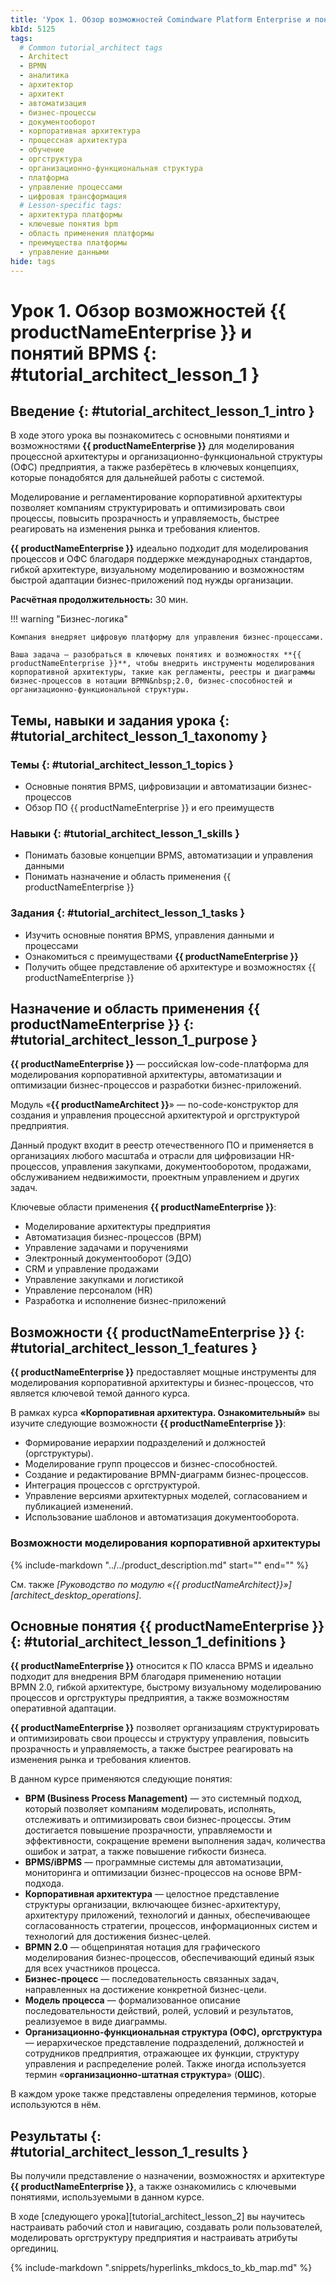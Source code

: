 ```yaml
---
title: 'Урок 1. Обзор возможностей Comindware Platform Enterprise и понятий BPMS'
kbId: 5125
tags:
  # Common tutorial_architect tags
  - Architect
  - BPMN
  - аналитика 
  - архитектор
  - архитект
  - автоматизация
  - бизнес-процессы
  - документооборот
  - корпоративная архитектура
  - процессная архитектура
  - обучение
  - оргструктура
  - организационно-функциональная структура
  - платформа
  - управление процессами
  - цифровая трансформация
  # Lesson-specific tags:
  - архитектура платформы
  - ключевые понятия bpm
  - область применения платформы
  - преимущества платформы
  - управление данными
hide: tags
---
```


# Урок 1. Обзор возможностей {{ productNameEnterprise }} и понятий BPMS {: #tutorial_architect_lesson_1 }

## Введение {: #tutorial_architect_lesson_1_intro }

В ходе этого урока вы познакомитесь с основными понятиями и возможностями **{{ productNameEnterprise }}** для моделирования процессной архитектуры и организационно-функциональной структуры (ОФС) предприятия, а также разберётесь в ключевых концепциях, которые понадобятся для дальнейшей работы с системой.

Моделирование и регламентирование корпоративной архитектуры позволяет компаниям структурировать и оптимизировать свои процессы, повысить прозрачность и управляемость, быстрее реагировать на изменения рынка и требования клиентов.

**{{ productNameEnterprise }}** идеально подходит для моделирования процессов и ОФС благодаря поддержке международных стандартов, гибкой архитектуре, визуальному моделированию и возможностям быстрой адаптации бизнес-приложений под нужды организации.

**Расчётная продолжительность:** 30 мин.

!!! warning "Бизнес-логика"

    Компания внедряет цифровую платформу для управления бизнес-процессами. 
    
    Ваша задача — разобраться в ключевых понятиях и возможностях **{{ productNameEnterprise }}**, чтобы внедрить инструменты моделирования корпоративной архитектуры, такие как регламенты, реестры и диаграммы бизнес-процессов в нотации BPMN&nbsp;2.0, бизнес-способностей и организационно-функциональной структуры.
    
## Темы, навыки и задания урока {: #tutorial_architect_lesson_1_taxonomy }

### Темы {: #tutorial_architect_lesson_1_topics }

- Основные понятия BPMS, цифровизации и автоматизации бизнес-процессов
- Обзор ПО {{ productNameEnterprise }} и его преимуществ

### Навыки {: #tutorial_architect_lesson_1_skills }

- Понимать базовые концепции BPMS, автоматизации и управления данными
- Понимать назначение и область применения {{ productNameEnterprise }}

### Задания {: #tutorial_architect_lesson_1_tasks }

- Изучить основные понятия BPMS, управления данными и процессами
- Ознакомиться с преимуществами **{{ productNameEnterprise }}**
- Получить общее представление об архитектуре и возможностях {{ productNameEnterprise }}

## Назначение и область применения {{ productNameEnterprise }} {: #tutorial_architect_lesson_1_purpose }

**{{ productNameEnterprise }}** — российская low-code-платформа для моделирования корпоративной архитектуры, автоматизации и оптимизации бизнес-процессов и разработки бизнес-приложений.

Модуль «**{{ productNameArchitect }}**» — no-code-конструктор для создания и управления процессной архитектурой и оргструктурой предприятия.

Данный продукт входит в реестр отечественного ПО и применяется в организациях любого масштаба и отрасли для цифровизации HR-процессов, управления закупками, документооборотом, продажами, обслуживанием недвижимости, проектным управлением и других задач.

Ключевые области применения **{{ productNameEnterprise }}**:

- Моделирование архитектуры предприятия
- Автоматизация бизнес-процессов (BPM)
- Управление задачами и поручениями
- Электронный документооборот (ЭДО)
- CRM и управление продажами
- Управление закупками и логистикой
- Управление персоналом (HR)
- Разработка и исполнение бизнес-приложений

## Возможности {{ productNameEnterprise }} {: #tutorial_architect_lesson_1_features }

**{{ productNameEnterprise }}** предоставляет мощные инструменты для моделирования корпоративной архитектуры и бизнес-процессов, что является ключевой темой данного курса.

В рамках курса **«Корпоративная архитектура. Ознакомительный»** вы изучите следующие возможности **{{ productNameEnterprise }}**:

- Формирование иерархии подразделений и должностей (оргструктуры).
- Моделирование групп процессов и бизнес-способностей.
- Создание и редактирование BPMN-диаграмм бизнес-процессов.
- Интеграция процессов с оргструктурой.
- Управление версиями архитектурных моделей, согласованием и публикацией изменений.
- Использование шаблонов и автоматизация документооборота.

### Возможности моделирования корпоративной архитектуры

{%
include-markdown "../../product_description.md"
start="<!--architect-features-start-->"
end="<!--architect-features-end-->"
%}

См. также _[Руководство по модулю «{{ productNameArchitect}}»][architect_desktop_operations]_.

## Основные понятия {{ productNameEnterprise }} {: #tutorial_architect_lesson_1_definitions }

**{{ productNameEnterprise }}** относится к ПО класса BPMS и идеально подходит для внедрения BPM благодаря применению нотации BPMN&nbsp;2.0, гибкой архитектуре, быстрому визуальному моделированию процессов и оргструктуры предприятия, а также возможностям оперативной адаптации.

**{{ productNameEnterprise }}** позволяет организациям структурировать и оптимизировать свои процессы и структуру управления, повысить прозрачность и управляемость, а также быстрее реагировать на изменения рынка и требования клиентов.

В данном курсе применяются следующие понятия:

- **BPM (Business Process Management)** — это системный подход, который позволяет компаниям моделировать, исполнять, отслеживать и оптимизировать свои бизнес-процессы. Этим достигается повышение прозрачности, управляемости и эффективности, сокращение времени выполнения задач, количества ошибок и затрат, а также повышение гибкости бизнеса.
- **BPMS/iBPMS** — программные системы для автоматизации, мониторинга и оптимизации бизнес-процессов на основе BPM-подхода.
- **Корпоративная архитектура** — целостное представление структуры организации, включающее бизнес-архитектуру, архитектуру приложений, технологий и данных, обеспечивающее согласованность стратегии, процессов, информационных систем и технологий для достижения бизнес-целей.
- **BPMN&nbsp;2.0** — общепринятая нотация для графического моделирования бизнес-процессов, обеспечивающий единый язык для всех участников процесса.
- **Бизнес-процесс** — последовательность связанных задач, направленных на достижение конкретной бизнес-цели.
- **Модель процесса** — формализованное описание последовательности действий, ролей, условий и результатов, реализуемое в виде диаграммы.
- **Организационно-функциональная структура (ОФС), оргструктура** — иерархическое представление подразделений, должностей и сотрудников предприятия, отражающее их функции, структуру управления и распределение ролей. Также иногда используется термин «**организационно-штатная структура**» (**ОШС**).

В каждом уроке также представлены определения терминов, которые используются в нём.

## Результаты {: #tutorial_architect_lesson_1_results }

Вы получили представление о назначении, возможностях и архитектуре **{{ productNameEnterprise }}**, а также ознакомились с ключевыми понятиями, используемыми в данном курсе.

В ходе [следующего урока][tutorial_architect_lesson_2] вы научитесь настраивать рабочий стол и навигацию, создавать роли пользователей, моделировать оргструктуру предприятия и настраивать атрибуты оргединиц.

{% include-markdown ".snippets/hyperlinks_mkdocs_to_kb_map.md" %}

